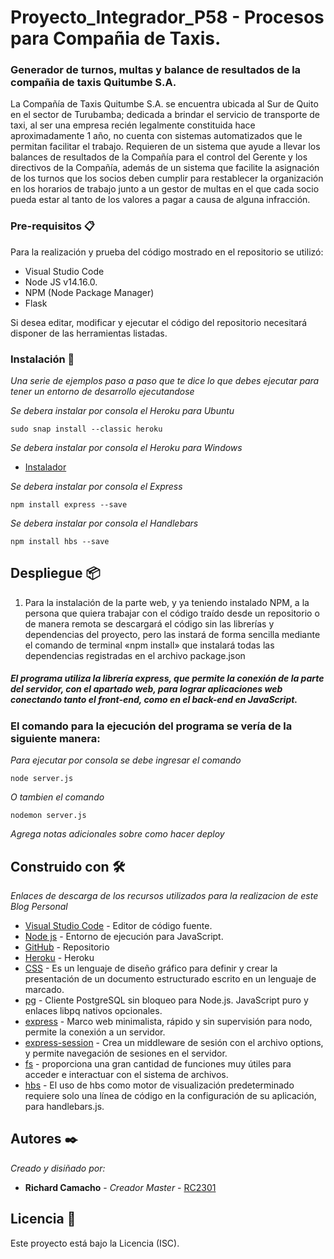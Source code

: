 # Proyecto_Integrador_P58 - Procesos para Compañia de Taxis. 

### Generador de turnos, multas y balance de resultados de la compañia de taxis Quitumbe S.A.

La Compañía de Taxis Quitumbe S.A. se encuentra ubicada al Sur de Quito en el sector de Turubamba; dedicada a brindar el servicio de transporte de taxi, al ser una empresa recién legalmente constituida hace aproximadamente 1 año, no cuenta con sistemas automatizados que le permitan facilitar el trabajo.
Requieren de un sistema que ayude a llevar los balances de resultados de la Compañía para el control del Gerente y los directivos de la Compañía, además de un sistema que facilite la asignación de los turnos que los socios deben cumplir para restablecer la organización en los horarios de trabajo junto a un gestor de multas en el que cada socio pueda estar al tanto de los valores a pagar a causa de alguna infracción. 
 


### Pre-requisitos 📋

Para la realización y prueba del código mostrado en el repositorio se utilizó:
<ul>
  <li>Visual Studio Code</li>
  <li>Node JS  v14.16.0.</li>
  <li>NPM (Node Package Manager)</li>
  <li>Flask</li>
</ul>
Si desea editar, modificar y ejecutar el código del repositorio necesitará disponer de las herramientas listadas. <br/>

### Instalación 🔧

_Una serie de ejemplos paso a paso que te dice lo que debes ejecutar para tener un entorno de desarrollo ejecutandose_

_Se debera instalar por consola el Heroku para Ubuntu_

```
sudo snap install --classic heroku
```

_Se debera instalar por consola el Heroku para Windows_

* [Instalador](https://cli-assets.heroku.com/heroku-x64.exe)

_Se debera instalar por consola el Express_

```
npm install express --save
```

_Se debera instalar por consola el Handlebars_

```
npm install hbs --save
```

## Despliegue 📦
<ol>
  <li> Para la instalación de la parte web, y ya teniendo instalado NPM,  a la persona que quiera trabajar con el código traído desde un repositorio o de manera remota se descargará el código sin las librerías y dependencias del proyecto, pero las instará de forma sencilla mediante el comando de terminal «npm install»  que instalará todas las dependencias registradas en el archivo package.json</li>
 </ol>
  <h5> El programa utiliza la librería express, que permite la conexión de la parte del servidor, con el apartado web, para lograr aplicaciones web conectando tanto el front-end, como en el back-end en JavaScript. </h5>
  <h3> El comando para la ejecución del programa se vería de la siguiente manera: </h3> 
  
  _Para ejecutar por consola se debe ingresar el comando_

```
node server.js 
```

_O tambien el comando_

```
nodemon server.js 
```

_Agrega notas adicionales sobre como hacer deploy_

## Construido con 🛠️

_Enlaces de descarga de los recursos utilizados para la realizacion de este Blog Personal_

* [Visual Studio Code](https://code.visualstudio.com/) - Editor de código fuente.
* [Node js](https://nodejs.org/es/) - Entorno de ejecución para JavaScript.
* [GitHub](https://github.com/)  - Repositorio
* [Heroku](https://www.heroku.com)  - Heroku
* [CSS](https://www.w3schools.com/css/) - Es un lenguaje de diseño gráfico para definir y crear la presentación de un documento estructurado escrito en un lenguaje de marcado.
* [pg](https://www.npmjs.com/package/pg) - Cliente PostgreSQL sin bloqueo para Node.js. JavaScript puro y enlaces libpq nativos opcionales.
* [express](https://www.npmjs.com/package/express) - Marco web minimalista, rápido y sin supervisión para nodo, permite la conexión a un servidor.
* [express-session](https://www.npmjs.com/package/express-session) - Crea un middleware de sesión con el archivo options, y permite navegación de sesiones en el servidor.
* [fs](https://nodejs.dev/learn/the-nodejs-fs-module) -  proporciona una gran cantidad de funciones muy útiles para acceder e interactuar con el sistema de archivos.
* [hbs](https://www.npmjs.com/package/hbs) - El uso de hbs como motor de visualización predeterminado requiere solo una línea de código en la configuración de su aplicación, para handlebars.js.

## Autores ✒️

_Creado y disiñado por:_

* **Richard Camacho** - *Creador Master* - [RC2301](https://github.com/RC2301)

## Licencia 📄

Este proyecto está bajo la Licencia (ISC).
